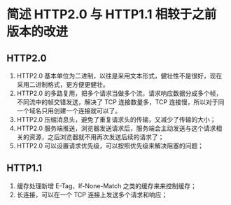 # 简述 HTTP2.0 与 HTTP1.1 相较于之前版本的改进

## HTTP2.0

1. HTTP2.0 基本单位为二进制，以往是采用文本形式，健壮性不是很好，现在采用二进制格式，更方便更健壮。
2. HTTP2.0 的多路复用，把多个请求当做多个流，请求响应数据分成多个帧，不同流中的帧交错发送，解决了 TCP 连接数量多，TCP 连接慢，所以对于同一个域名只用创建一个连接就可以了。
3. HTTP2.0 压缩消息头，避免了重复请求头的传输，又减少了传输的大小；
4. HTTP2.0 服务端推送，浏览器发送请求后，服务端会主动发送与这个请求相关的资源，之后浏览器就不用再次发送后续的请求了；
5. HTTP2.0 可以设置请求优先级，可以按照优先级来解决阻塞的问题；


## HTTP1.1

1. 缓存处理新增 E-Tag、If-None-Match 之类的缓存来来控制缓存；
2. 长连接，可以在一个 TCP 连接上发送多个请求和响应；